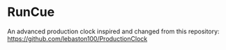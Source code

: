 # RunCue
An advanced production clock inspired and changed from this repository: https://github.com/lebaston100/ProductionClock
